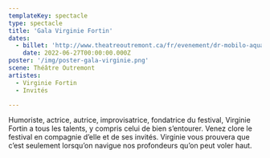 ```yaml
---
templateKey: spectacle
type: spectacle
title: 'Gala Virginie Fortin'
dates: 
  - billet: 'http://www.theatreoutremont.ca/fr/evenement/dr-mobilo-aquafest-le-gala-de-virginie-fortin/'
    date: 2022-06-27T00:00:00.000Z
poster: '/img/poster-gala-virginie.png'
scene: Théâtre Outremont
artistes:
  - Virginie Fortin
  - Invités

---
```

Humoriste, actrice, autrice, improvisatrice, fondatrice du festival, Virginie Fortin a tous les talents, y compris celui de bien s’entourer. Venez clore le festival en compagnie d’elle et de ses invités. Virginie vous prouvera que c’est seulement lorsqu’on navigue nos profondeurs qu’on peut voler haut.  
